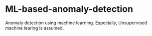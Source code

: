 # ML-based-anomaly-detection
Anomaly detection using machine learning. Especially, Unsupervised machine learing is assumed.
